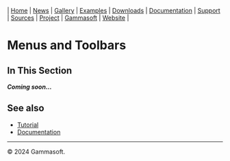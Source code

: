 | [Home](home.md) | [News](news.md) | [Gallery](gallery.md) | [Examples](examples.md) | [Downloads](downloads.md) | [Documentation](documentation.md) | [Support](support.md) | [Sources](https://github.com/gammasoft71/xtd) | [Project](https://sourceforge.net/projects/xtdpro/) | [Gammasoft](gammasoft.md) | [Website](https://gammasoft71.github.io/xtd) |

# Menus and Toolbars

## In This Section

***Coming soon...***

## See also

* [Tutorial](tutorual.md)
* [Documentation](documentation.md)

______________________________________________________________________________________________

© 2024 Gammasoft.
